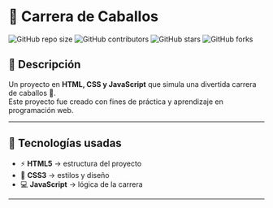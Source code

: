 # 🐎 Carrera de Caballos

![GitHub repo size](https://img.shields.io/github/repo-size/FourOlympians/CARRERA_DE_CABALLOS?color=blue)
![GitHub contributors](https://img.shields.io/github/contributors/FourOlympians/CARRERA_DE_CABALLOS)
![GitHub stars](https://img.shields.io/github/stars/FourOlympians/CARRERA_DE_CABALLOS?style=social)
![GitHub forks](https://img.shields.io/github/forks/FourOlympians/CARRERA_DE_CABALLOS?style=social)

## 📌 Descripción
Un proyecto en **HTML, CSS y JavaScript** que simula una divertida carrera de caballos 🏇.  
Este proyecto fue creado con fines de práctica y aprendizaje en programación web.

---

## 🚀 Tecnologías usadas
- ⚡ **HTML5** → estructura del proyecto  
- 🎨 **CSS3** → estilos y diseño  
- 💻 **JavaScript** → lógica de la carrera  

---

